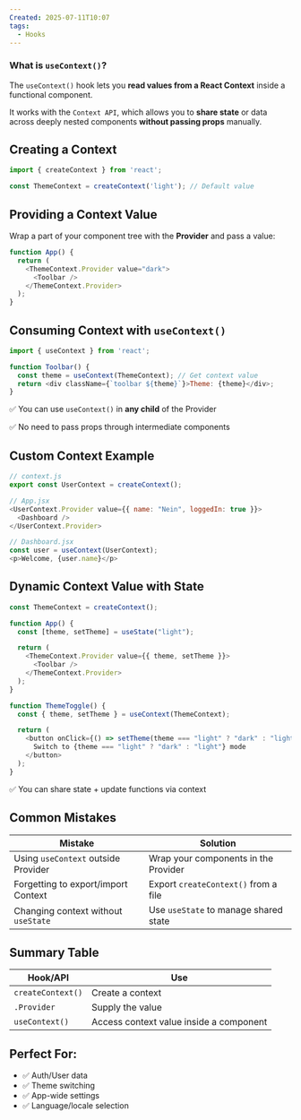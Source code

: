 ```yaml
---
Created: 2025-07-11T10:07
tags:
  - Hooks
---
```

### What is `useContext()`?

The `useContext()` hook lets you **read values from a React Context** inside a functional component.

It works with the `Context API`, which allows you to **share state** or data across deeply nested components **without passing props** manually.

  

## Creating a Context

```JavaScript
import { createContext } from 'react';

const ThemeContext = createContext('light'); // Default value
```

  

## Providing a Context Value

Wrap a part of your component tree with the **Provider** and pass a value:

```JavaScript
function App() {
  return (
    <ThemeContext.Provider value="dark">
      <Toolbar />
    </ThemeContext.Provider>
  );
}
```

  

## Consuming Context with `useContext()`

```JavaScript
import { useContext } from 'react';

function Toolbar() {
  const theme = useContext(ThemeContext); // Get context value
  return <div className={`toolbar ${theme}`}>Theme: {theme}</div>;
}
```

✅ You can use `useContext()` in **any child** of the Provider

✅ No need to pass props through intermediate components

  

## Custom Context Example

```JavaScript
// context.js
export const UserContext = createContext();

// App.jsx
<UserContext.Provider value={{ name: "Nein", loggedIn: true }}>
  <Dashboard />
</UserContext.Provider>

// Dashboard.jsx
const user = useContext(UserContext);
<p>Welcome, {user.name}</p>
```

  

## Dynamic Context Value with State

```JavaScript
const ThemeContext = createContext();

function App() {
  const [theme, setTheme] = useState("light");

  return (
    <ThemeContext.Provider value={{ theme, setTheme }}>
      <Toolbar />
    </ThemeContext.Provider>
  );
}
```

```JavaScript
function ThemeToggle() {
  const { theme, setTheme } = useContext(ThemeContext);

  return (
    <button onClick={() => setTheme(theme === "light" ? "dark" : "light")}>
      Switch to {theme === "light" ? "dark" : "light"} mode
    </button>
  );
}
```

✅ You can share state + update functions via context

  

## Common Mistakes

|Mistake|Solution|
|---|---|
|Using `useContext` outside Provider|Wrap your components in the Provider|
|Forgetting to export/import Context|Export `createContext()` from a file|
|Changing context without `useState`|Use `useState` to manage shared state|

  

## Summary Table

|Hook/API|Use|
|---|---|
|`createContext()`|Create a context|
|`.Provider`|Supply the value|
|`useContext()`|Access context value inside a component|

  

## Perfect For:

- ✅ Auth/User data
- ✅ Theme switching
- ✅ App-wide settings
- ✅ Language/locale selection